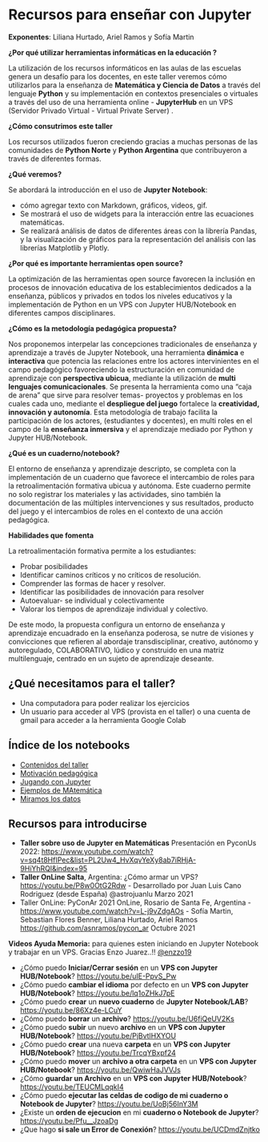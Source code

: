 # Recursos para enseñar con Jupyter
 **Exponentes**: Liliana Hurtado, Ariel Ramos y Sofía Martin 

**¿Por qué utilizar herramientas informáticas en la educación ?**

La utilización de los recursos informáticos en las aulas de las escuelas genera un desafío para los docentes, en este taller veremos cómo utilizarlos para la enseñanza de **Matemática y Ciencia de Datos** a través del lenguaje **Python** y su implementación en contextos presenciales o virtuales a través del uso de una herramienta online - **JupyterHub** en un VPS (Servidor Privado Virtual - Virtual Private Server) . 

**¿Cómo consutrimos este taller**

Los recursos utilizados fueron creciendo gracias a muchas personas de las comunidades de **Python Norte** y **Python Argentina** que contribuyeron a través de diferentes formas. 

**¿Qué veremos?**

Se abordará la introducción en el uso de **Jupyter Notebook**:
* cómo agregar texto con Markdown, gráficos, videos, gif. 
* Se mostrará el uso de widgets para la interacción entre las ecuaciones matemáticas. 
* Se realizará análisis de datos de diferentes áreas con la librería Pandas, y la visualización de gráficos para la representación del análisis con las librerías Matplotlib y Plotly.

**¿Por qué es importante herramientas open source?**

La optimización de las herramientas open source favorecen la inclusión en procesos de innovación educativa de los establecimientos dedicados a la enseñanza, públicos y privados en todos los niveles educativos y la implementación de Python en un VPS con Jupyter HUB/Notebook en diferentes campos disciplinares.

**¿Cómo es la metodología  pedagógica propuesta?**

Nos proponemos interpelar las concepciones tradicionales de enseñanza y aprendizaje a través de Jupyter Notebook, una herramienta **dinámica** e **interactiva** que potencia las relaciones entre los actores intervinientes en el campo pedagógico favoreciendo la estructuración en comunidad de aprendizaje con **perspectiva ubicua**, mediante la utilización de **multi lenguajes comunicacionales**. 
Se presenta la herramienta como una “caja de arena” que sirve para resolver temas- proyectos y problemas en los cuales cada uno, mediante el **despliegue del juego** fortalece la **creatividad, innovación y autonomía**.
Esta metodología de trabajo facilita la participación de los actores, (estudiantes y docentes), en multi roles en el campo de la **enseñanza inmersiva** y el aprendizaje mediado por Python y Jupyter HUB/Notebook.

**¿Qué es un cuaderno/notebook?**

El entorno de enseñanza y aprendizaje descripto, se completa con la implementación de un cuaderno que favorece el intercambio de roles para la retroalimentación formativa ubicua y autónoma. Este cuaderno permite no solo registrar los materiales y las actividades, sino también la documentación de las múltiples intervenciones y sus resultados, producto del juego y el intercambios de roles en el contexto de una acción pedagógica.

**Habilidades que fomenta**

La retroalimentación formativa permite a los estudiantes:

* Probar posibilidades
* Identificar caminos críticos y no críticos de resolución.
* Comprender las formas de hacer y resolver.
* Identificar las posibilidades de innovación para resolver
* Autoevaluar- se individual y colectivamente 
* Valorar los tiempos de aprendizaje individual y colectivo.

De este modo, la propuesta configura un entorno de enseñanza y aprendizaje encuadrado en la enseñanza poderosa, se nutre de visiones y convicciones que refieren al abordaje transdisciplinar, creativo, autónomo y autoregulado, COLABORATIVO, lúdico y construido en una matriz multilenguaje, centrado en un sujeto de aprendizaje deseante. 
## ¿Qué necesitamos para el taller?
* Una computadora para poder realizar los ejercicios
* Un usuario para acceder al VPS (provista en el taller) o una cuenta de gmail para acceder a la herramienta Google Colab

## Índice de los notebooks
* [Contenidos  del taller](00-Contenidos-del-taller.ipynb)
* [Motivación pedagógica](01-Liliana-Motivacion.ipynb)
* [Jugando con Jupyter](02-PyconUS-Ariel-Iniciando-Jupyter-Widgets.ipynb)
* [Ejemplos de MAtemática](03-EjemplosMatematica.ipynb)
* [Miramos los datos](04-EjemplosAnalisisDatos.ipynb) 
## Recursos para introducirse
* **Taller sobre uso de Jupyter en Matemáticas** Presentación en PyconUs 2022: https://www.youtube.com/watch?v=sq4t8HfIPec&list=PL2Uw4_HvXqvYeXy8ab7iRHjA-9HiYhRQl&index=95 
* **Taller OnLine Salta**, Argentina: ¿Cómo armar un VPS? https://youtu.be/P8w0OtG2Rdw - Desarrollado por Juan Luis Cano Rodriguez (desde España) @astrojuanlu Marzo 2021
* Taller OnLine: PyConAr 2021 OnLine, Rosario de Santa Fe, Argentina - https://www.youtube.com/watch?v=L-j9vZdgAOs - Sofía Martin, Sebastian Flores Benner, Liliana Hurtado, Ariel Ramos https://github.com/asnramos/pycon_ar Octubre 2021

**Videos Ayuda Memoria:** para quienes esten iniciando en Jupyter Notebook y trabajar en un VPS. Gracias Enzo Juarez..!! [@enzzo19](https://github.com/enzzo19/)

  - ¿Cómo puedo **Iniciar/Cerrar sesión** en un **VPS con Jupyter HUB/Notebook**? https://youtu.be/uIE-PpvS_Pw
  - ¿Cómo puedo **cambiar el idioma** por defecto en un **VPS con Jupyter HUB/Notebook**? https://youtu.be/lq1oZHkJ7pE
  - ¿Cómo puedo **crear** un **nuevo cuaderno** de **Jupyter Notebook/LAB**? https://youtu.be/86Xz4e-LCuY
  - ¿Cómo puedo **borrar** un **archivo**? https://youtu.be/U6fiQeUV2Ks
  - ¿Cómo puedo **subir** un nuevo **archivo** en un **VPS con Jupyter HUB/Notebook**? https://youtu.be/PjBvtlHXYOU
  - ¿Cómo puedo **crear** una nueva **carpeta** en un **VPS con Jupyter HUB/Notebook**? https://youtu.be/TrcqYBxpf24
  - ¿Cómo puedo **mover** un **archivo a otra carpeta** en un **VPS con Jupyter HUB/Notebook**? https://youtu.be/QwiwHaJVVJs
  - ¿Cómo **guardar un Archivo** en un **VPS con Jupyter HUB/Notebook**? https://youtu.be/TEUCMLqqkI4
  - ¿Cómo puedo **ejecutar las celdas de codigo de mi cuaderno o Notebook de Jupyter**? https://youtu.be/UoBj56InY3M
  - ¿Existe un **orden de ejecucion** en mi **cuaderno o Notebook de Jupyter**? https://youtu.be/Pfu__JzoaDg
  - ¿Que hago **si sale un Error de Conexión**?  https://youtu.be/UCDmdZnjtko

 
